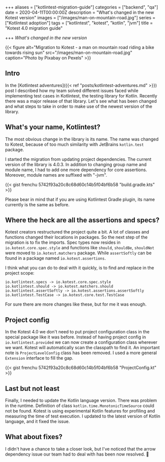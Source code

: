 +++
aliases = ["kotlintest-migration-guide"]
categories = ["backend", "qa"]
date = 2020-04-11T00:00:00Z
description = "What's changed in the new Kotest version"
images = ["/images/man-on-mountain-road.jpg"]
series = ["Kotlintest adoption"]
tags = ["kotlintest", "kotest", "kotlin", "jvm"]
title = "Kotest 4.0 migration guide"

+++
_What's changed in the new version_

{{< figure alt="Migration to Kotest - a man on mountain road riding a bike towards rising sun" src="/images/man-on-mountain-road.jpg" caption="Photo by Pixabay on Pexels" >}}

## Intro

In the \[Kotlintest adventures\]({{< ref "posts/kotlintest-adventures.md" >}}) post
I described how my team solved different issues faced while implementing test cases in Kotlintest,
the testing library for Kotlin. Recently there was a major release of that library.
Let's see what has been changed and what steps to take in order to make use of the newest version of the library.

## What's your name, Kotlintest?

The most obvious change in the library is its name. The name was changed to Kotest, because of too much similarity with JetBrains `kotlin.test` package.

I started the migration from updating project dependencies. The current version of the library is 4.0.3. In addition to changing group name and module name, I had to add one more dependency for core assertions. Moreover, module names are suffixed with "-jvm".

{{< gist frenchu 5742f93a20c8c68d60c14b5f04bf6b58 "build.gradle.kts" >}}

Please bear in mind that if you are using Kotlintest Gradle plugin, its name currently is the same as before.

## Where the heck are all the assertions and specs?

Kotest creators restructured the project quite a bit. A lot of classes and functions changed their locations in packages. So the next step of the migration is to fix the imports. Spec types now resides in `io.kotest.core.spec.style` and functions like `should`, `shouldBe`, `shouldNot` were moved to `io.kotest.matchers` package. While `assertSoftly` can be found in a package named `io.kotest.assertions`.

I think what you can do to deal with it quickly, is to find and replace in the project scope:

    io.kotlintest.specs -> io.kotest.core.spec.style
    io.kotlintest.should -> io.kotest.matchers.should
    io.kotlintest.assertSoftly -> io.kotest.assertions.assertSoftly
    io.kotlintest.TestCase -> io.kotest.core.test.TestCase

For sure there are more changes like these, but for me it was enough.

## Project config

In the Kotest 4.0 we don't need to put project configuration class in the special package like it was before.
Instead of having project config in `io.kotlintest.provided` we can now create a configuration class wherever we want. Kotest will automatically scan the classpath to find it. An important note is `ProjectLevelConfig` class has been removed. I used a more general `Extension` interface to fill the gap.

{{< gist frenchu 5742f93a20c8c68d60c14b5f04bf6b58 "ProjectConfig.kt" >}}

## Last but not least

Finally, I needed to update the Kotlin language version. There was problem in the runtime. Definition of class `kotlin.time.MonotonicTimeSource` could not be found. Kotest is using experimental Kotlin features for profiling and measuring the time of test execution. I updated to the latest version of Kotlin language, and it fixed the issue.

## What about fixes?

I didn't have a chance to take a closer look, but I've noticed that the arrow dependency issue our team had to deal with has been now resolved. :tada: